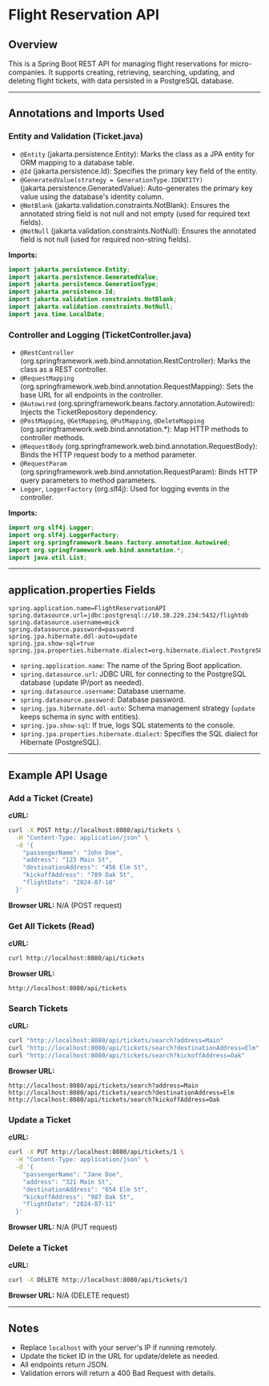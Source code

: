 # Flight Reservation API

## Overview
This is a Spring Boot REST API for managing flight reservations for micro-companies. It supports creating, retrieving, searching, updating, and deleting flight tickets, with data persisted in a PostgreSQL database.

---

## Annotations and Imports Used

### Entity and Validation (Ticket.java)
- `@Entity` (jakarta.persistence.Entity): Marks the class as a JPA entity for ORM mapping to a database table.
- `@Id` (jakarta.persistence.Id): Specifies the primary key field of the entity.
- `@GeneratedValue(strategy = GenerationType.IDENTITY)` (jakarta.persistence.GeneratedValue): Auto-generates the primary key value using the database's identity column.
- `@NotBlank` (jakarta.validation.constraints.NotBlank): Ensures the annotated string field is not null and not empty (used for required text fields).
- `@NotNull` (jakarta.validation.constraints.NotNull): Ensures the annotated field is not null (used for required non-string fields).

**Imports:**
```java
import jakarta.persistence.Entity;
import jakarta.persistence.GeneratedValue;
import jakarta.persistence.GenerationType;
import jakarta.persistence.Id;
import jakarta.validation.constraints.NotBlank;
import jakarta.validation.constraints.NotNull;
import java.time.LocalDate;
```

### Controller and Logging (TicketController.java)
- `@RestController` (org.springframework.web.bind.annotation.RestController): Marks the class as a REST controller.
- `@RequestMapping` (org.springframework.web.bind.annotation.RequestMapping): Sets the base URL for all endpoints in the controller.
- `@Autowired` (org.springframework.beans.factory.annotation.Autowired): Injects the TicketRepository dependency.
- `@PostMapping`, `@GetMapping`, `@PutMapping`, `@DeleteMapping` (org.springframework.web.bind.annotation.*): Map HTTP methods to controller methods.
- `@RequestBody` (org.springframework.web.bind.annotation.RequestBody): Binds the HTTP request body to a method parameter.
- `@RequestParam` (org.springframework.web.bind.annotation.RequestParam): Binds HTTP query parameters to method parameters.
- `Logger`, `LoggerFactory` (org.slf4j): Used for logging events in the controller.

**Imports:**
```java
import org.slf4j.Logger;
import org.slf4j.LoggerFactory;
import org.springframework.beans.factory.annotation.Autowired;
import org.springframework.web.bind.annotation.*;
import java.util.List;
```

---

## application.properties Fields

```
spring.application.name=FlightReservationAPI
spring.datasource.url=jdbc:postgresql://10.38.229.234:5432/flightdb
spring.datasource.username=mick
spring.datasource.password=password
spring.jpa.hibernate.ddl-auto=update
spring.jpa.show-sql=true
spring.jpa.properties.hibernate.dialect=org.hibernate.dialect.PostgreSQLDialect
```

- `spring.application.name`: The name of the Spring Boot application.
- `spring.datasource.url`: JDBC URL for connecting to the PostgreSQL database (update IP/port as needed).
- `spring.datasource.username`: Database username.
- `spring.datasource.password`: Database password.
- `spring.jpa.hibernate.ddl-auto`: Schema management strategy (`update` keeps schema in sync with entities).
- `spring.jpa.show-sql`: If true, logs SQL statements to the console.
- `spring.jpa.properties.hibernate.dialect`: Specifies the SQL dialect for Hibernate (PostgreSQL).

---

## Example API Usage

### Add a Ticket (Create)
**cURL:**
```sh
curl -X POST http://localhost:8080/api/tickets \
  -H "Content-Type: application/json" \
  -d '{
    "passengerName": "John Doe",
    "address": "123 Main St",
    "destinationAddress": "456 Elm St",
    "kickoffAddress": "789 Oak St",
    "flightDate": "2024-07-10"
  }'
```
**Browser URL:** N/A (POST request)

### Get All Tickets (Read)
**cURL:**
```sh
curl http://localhost:8080/api/tickets
```
**Browser URL:**
```
http://localhost:8080/api/tickets
```

### Search Tickets
**cURL:**
```sh
curl "http://localhost:8080/api/tickets/search?address=Main"
curl "http://localhost:8080/api/tickets/search?destinationAddress=Elm"
curl "http://localhost:8080/api/tickets/search?kickoffAddress=Oak"
```
**Browser URL:**
```
http://localhost:8080/api/tickets/search?address=Main
http://localhost:8080/api/tickets/search?destinationAddress=Elm
http://localhost:8080/api/tickets/search?kickoffAddress=Oak
```

### Update a Ticket
**cURL:**
```sh
curl -X PUT http://localhost:8080/api/tickets/1 \
  -H "Content-Type: application/json" \
  -d '{
    "passengerName": "Jane Doe",
    "address": "321 Main St",
    "destinationAddress": "654 Elm St",
    "kickoffAddress": "987 Oak St",
    "flightDate": "2024-07-11"
  }'
```
**Browser URL:** N/A (PUT request)

### Delete a Ticket
**cURL:**
```sh
curl -X DELETE http://localhost:8080/api/tickets/1
```
**Browser URL:** N/A (DELETE request)

---

## Notes
- Replace `localhost` with your server's IP if running remotely.
- Update the ticket ID in the URL for update/delete as needed.
- All endpoints return JSON.
- Validation errors will return a 400 Bad Request with details.

